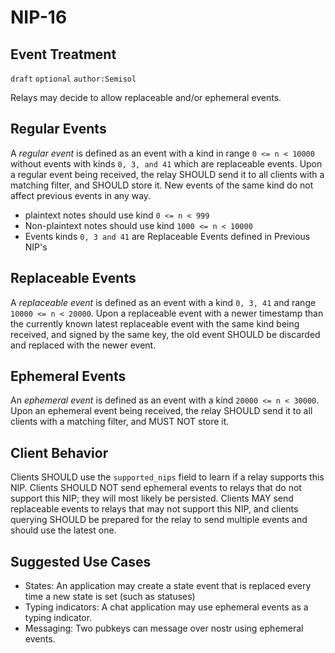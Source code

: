 NIP-16
======

Event Treatment
---------------

`draft` `optional` `author:Semisol`

Relays may decide to allow replaceable and/or ephemeral events.

Regular Events
------------------
A *regular event* is defined as an event with a kind in range `0 <= n < 10000` without events with kinds `0, 3, and 41` which are replaceable events.
Upon a regular event being received, the relay SHOULD send it to all clients with a matching filter, and SHOULD store it. New events of the same kind do not affect previous events in any way.

- plaintext notes should use kind `0 <= n < 999`
- Non-plaintext notes should use kind `1000 <= n < 10000`
- Events kinds `0, 3 and 41` are Replaceable Events defined in Previous NIP's

Replaceable Events
------------------
A *replaceable event* is defined as an event with a kind `0, 3, 41` and range `10000 <= n < 20000`.
Upon a replaceable event with a newer timestamp than the currently known latest replaceable event with the same kind being received, and signed by the same key, the old event SHOULD be discarded and replaced with the newer event.

Ephemeral Events
----------------
An *ephemeral event* is defined as an event with a kind `20000 <= n < 30000`.
Upon an ephemeral event being received, the relay SHOULD send it to all clients with a matching filter, and MUST NOT store it.

Client Behavior
---------------

Clients SHOULD use the `supported_nips` field to learn if a relay supports this NIP.  Clients SHOULD NOT send ephemeral events to relays that do not support this NIP; they will most likely be persisted.  Clients MAY send replaceable events to relays that may not support this NIP, and clients querying SHOULD be prepared for the relay to send multiple events and should use the latest one.  

Suggested Use Cases
-------------------

* States: An application may create a state event that is replaced every time a new state is set (such as statuses)
* Typing indicators: A chat application may use ephemeral events as a typing indicator.
* Messaging: Two pubkeys can message over nostr using ephemeral events.
